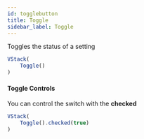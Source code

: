 ```yaml
---
id: togglebutton
title: Toggle
sidebar_label: Toggle
---
```



Toggles the status of a setting

``` ts
VStack(
    Toggle()
)
```

#### Toggle Controls

You can control the switch with the **checked**
``` ts
VStack(
    Toggle().checked(true)
)
```
